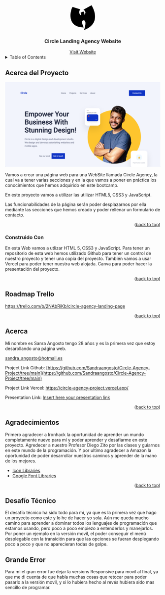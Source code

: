 <!--
Un archivo README.md es un archivo de markdown que contiene información sobre un proyecto. Típicamente se encuentra en el directorio raíz de un proyecto y se utiliza para proporcionar documentación e instrucciones para otros que puedan querer usar o contribuir al proyecto.

Para los desarrolladores, un archivo README.md bien estructurado y bien documentado puede ser beneficioso de varias maneras. Puede ayudar a asegurar que otros puedan entender y usar fácilmente el proyecto, lo que puede conducir a más contribuciones y una comunidad más activa alrededor del proyecto. Además, puede hacer que sea más fácil para los desarrolladores incorporar a nuevos miembros del equipo y para que otros entiendan el propósito y la funcionalidad del proyecto.

Para otros desarrolladores, un archivo README.md bien estructurado y bien documentado puede ser un recurso valioso cuando se trata de entender o usar un proyecto. Puede proporcionar información sobre los objetivos, funcionalidad y cómo usar del proyecto, lo que puede ahorrar tiempo y esfuerzo al tratar de ponerse al día en un nuevo proyecto. Además, un buen README.md también puede proporcionar información sobre cómo contribuir al proyecto y directrices para hacerlo, lo que puede facilitar que otros se involucren y contribuyan al proyecto.

En el caso específico de comenzar en este mundo de desarrollo como desarrollador junior, lo cual todos ustedes, queridos estudiantes caen bajo ella, puede beneficiarse de la siguiente manera:

Tener un archivo README.md bien estructurado y bien documentado también puede ser beneficioso para los nuevos desarrolladores junior que están tratando de entrar en el mercado laboral. El mercado laboral para desarrolladores es altamente competitivo, y tener un portafolio de proyectos bien documentados y fácilmente comprensibles puede diferenciar a un desarrollador junior de otros. Un archivo README.md bien escrito demuestra la habilidad de un desarrollador para comunicar y documentar su trabajo de manera efectiva, lo cual es una habilidad importante en cualquier entorno profesional. Además, tener un portafolio de proyectos bien documentados también puede ayudar a los desarrolladores junior a entender y explicar mejor su propio trabajo, lo cual puede ser beneficioso en entrevistas laborales y otros entornos profesionales. En general, un archivo README.md bien estructurado y bien documentado puede ayudar a los desarrolladores junior a mostrar sus habilidades y destacar en un mercado laboral competitivo.
-->

<!-- Estructura -->
<!--
*** Estoy usando enlaces de estilo "referencia" de markdown para la legibilidad.
*** Los enlaces de referencia están encerrados en corchetes [ ] en lugar de paréntesis ( ).
*** Vea la parte inferior de este documento para la declaración de las variables de referencia
*** https://www.markdownguide.org/basic-syntax/#reference-style-links
-->

<!-- Por favor no borrar este elemeno, ayuda al elemento "back to top" -->

<a name="readme-top"></a>

<!-- PROJECT LOGO -->
<br />
<div align="center">
  <img src="./resources/images/readMe/wu.png" alt="Logo" width="80" height="80">
  <h3 align="center">Circle Landing Agency Website</h3>
  <a href="https://midterm-project.vercel.app/">Visit Website</a>
</div>

<!-- TABLE OF CONTENTS -->
<details>
  <summary>Table of Contents</summary>
  <ol>
    <li>
      <a href="#acerca-del-proyecto">Acerca del Proyecto</a>
      <ul>
        <li><a href="#construido-con">Construido Con</a></li>
      </ul>
    </li>
    <li>
    <a href="#roadmap">Roadmap</a>
    </li>
    <li><a href="#acerca">Acerca</a></li>
    <li><a href="#agradecimientos">Agradecimientos</a></li>
    <li><a href="#desafío-técnico">Desafío Técnico</a></li>
    <li><a href="#grande-error">Grande Error</a></li>
  </ol>
</details>

<!-- ABOUT THE PROJECT -->

## Acerca del Proyecto

<img src="./resources/images/readMe/screenshot.png" alt="Logo" width="100%" height="50%">

Vamos a crear una página web para una WebSite llamada Circle Agency, la cual va a tener varias secciones y en la que vamos a poner en práctica los conocimientos que hemos adquirido en este bootcamp. 

En este proyecto vamos a utilizar las utilizar HTML5, CSS3 y JavaScript.

Las funcionabilidades de la página serán poder desplazarnos por ella mediante las secciones que hemos creado y poder rellenar un formulario de contacto. 





<p align="right">(<a href="#readme-top">back to top</a>)</p>

### Construido Con

En esta Web vamos a utlizar HTML 5, CSS3 y JavaScript.
Para tener un repositorio de esta web hemos utilizado Github para tener un control de nuestro proyecto y tener una copia del proyecto.
También vamos a usar Vercel para poder tener nuestra web alojada. 
Canva para poder hacer la presentación del proyecto.


<p align="right">(<a href="#readme-top">back to top</a>)</p>

## Roadmap Trello

https://trello.com/b/2NAbRiKb/circle-agency-landing-page



<p align="right">(<a href="#readme-top">back to top</a>)</p>

<!-- Acerca de mi -->

## Acerca

Mi nombre es Sanra Angosto tengo 28 años y es la primera vez que estoy desarollando una página web. 

sandra_angosto@hotmail.es

Project Link Github: [https://github.com/Sandraangosto/Circle-Agency-Project/tree/main](https://github.com/Sandraangosto/Circle-Agency-Project/tree/main)

Project Link Vercel: https://circle-agency-project.vercel.app/

Presentation Link: [Insert here your presentation link](insert-link-here)


<p align="right">(<a href="#readme-top">back to top</a>)</p>

<!-- ACKNOWLEDGMENTS -->

## Agradecimientos

Primero agradecer a Ironhack la oportunidad de aprender un mundo completamente nuevo para mí y poder aprender y desafiarme en este proyecto.
Agredecer a nuestro Profesor Diego Zito por las clases y guiarnos en este mundo de la programación.
Y por ultimo agradecer a Amazon la oportunidad de poder desarrollar nuestros caminos y aprender de la mano de los mejores.

- [Icon Libraries](insert-link-here)
- [Google Font Libraries](insert-link-here)

<p align="right">(<a href="#readme-top">back to top</a>)</p>

## Desafío Técnico

El desafío técnico ha sido todo para mí, ya que es la primera vez que hago un proyecto como este y lo he de hacer yo sola. Aún me queda mucho camino para aprender a dominar todos los lenguajes de programación que estamos usando, pero poco a poco empiezo a entenderlos y manejarlos.
Por poner un ejemplo en la versión movil, el poder conseguir el menú desplegable con la transición para que las opciones se fueran desplegando poco a poco y que no aparecieran todas de golpe. 


## Grande Error


Para mi el gran error fue dejar la versions Responsive para movil al final, ya que me di cuenta de que había muchas cosas que retocar para poder pasarlo a la versión movil, y si lo hubiera hecho al revés hubiera sido mas sencillo de programar. 

